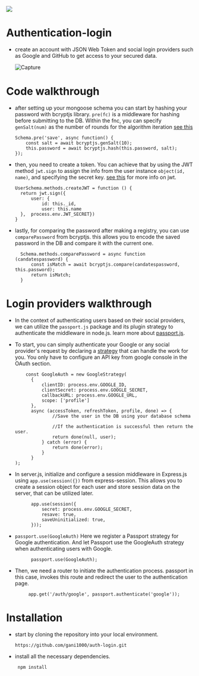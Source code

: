 ![](https://github.com/gani1000/auth-login/actions/workflows/github-actions-demo.yml)

# Authentication-login

  - create an account with JSON Web Token and social login providers
     such as Google and GitHub to get access to your secured data.

    ![Capture](https://github.com/gani1000/auth-login/assets/107857762/742d75c2-c123-470f-8751-b86b465b1336)


# Code walkthrough

  - after setting up your mongoose schema you can start by hashing your password with bcryptjs library.
      `pre(fc)` is a middleware for hashing before submitting to the DB. Within the fnc, you can specify
      `genSalt(num)` as the number of rounds for the algorithm iteration [see this](https://github.com/dcodeIO/bcrypt.js#readme)

        Schema.pre('save', async function() {
            const salt = await bcryptjs.genSalt(10);
            this.password = await bcryptjs.hash(this.password, salt);
        });


  - then, you need to create a token. You can achieve that by using the JWT method `jwt.sign` to assign the info
       from the user instance `object(id, name)`, and specifying the secret key. [see this](https://www.npmjs.com/package/jsonwebtoken#jwtsignpayload-secretorprivatekey-options-callback) for more info on jwt.
  
        UserSchema.methods.createJWT = function () {
          return jwt.sign({ 
              user: { 
                  id: this._id,
                  user: this.name
          },  process.env.JWT_SECRET})
        }


  - lastly, for comparing the password after making a registry, you can use `comparePassword` from bcryptjs.
        this allows you to encode the saved password in the DB and compare it with the current one. 
   
          Schema.methods.comparePassword = async function (candatespassword) {
              const isMatch = await bcryptjs.compare(candatespassword, this.password);
              return isMatch;
          } 

# Login providers walkthrough
  - In the context of authenticating users based on their social providers, we can utilize the `passport.js` package
      and its plugin strategy to authenticate the middleware in node.js. learn more about [passport.js](https://www.passportjs.org/packages/passport-google-oauth20/).
    
  - To start, you can simply authenticate your Google or any social provider's request by declaring a [strategy](https://www.passportjs.org/concepts/authentication/strategies/)
      that can handle the work for you. You only have to configure an API key from google console in the OAuth section.
    
            const GoogleAuth = new GoogleStrategy(
              {
                  clientID: process.env.GOOGLE_ID, 
                  clientSecret: process.env.GOOGLE_SECRET,
                  callbackURL: process.env.GOOGLE_URL,
                  scope: ['profile']
              },
              async (accessToken, refreshToken, profile, done) => {
                      //Save the user in the DB using your database schema

                      //If the authentication is successful then return the user.
                      return done(null, user);
                  } catch (error) {
                      return done(error);
                  }
              }
        );

- In server.js, initialize and configure a session middleware in Express.js using `app.use(session({})` from express-session.
         This allows you to create a session object for each user and store session data on the server, that can be utilized later.

            app.use(session({
                secret: process.env.GOOGLE_SECRET,
                resave: true,
                saveUninitialized: true,
            }));

- `passport.use(GoogleAuth)` Here we register a Passport strategy for Google authentication.
          And let Passport use the GoogleAuth strategy when authenticating users with Google.

            passport.use(GoogleAuth);

- Then, we need a router to initiate the authentication process. passport in this case, invokes this
          route and redirect the user to the authentication page.

           app.get('/auth/google', passport.authenticate('google'));


# Installation

  - start by cloning the repository into your local environment.

        https://github.com/gani1000/auth-login.git

  - install all the necessary dependencies.

         npm install
  

